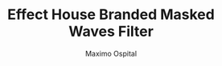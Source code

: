 ---
layout: landing
title:  Effect House Branded Masked Waves Filter
author: Maximo Ospital
category: AR Filter
year: 2023
img: https://raw.githubusercontent.com/maximoospital/Effect-House-Branded-Masked-Waves-Filter/main/images/demo.gif
github: https://github.com/maximoospital/Effect-House-Branded-Masked-Waves-Filter
---